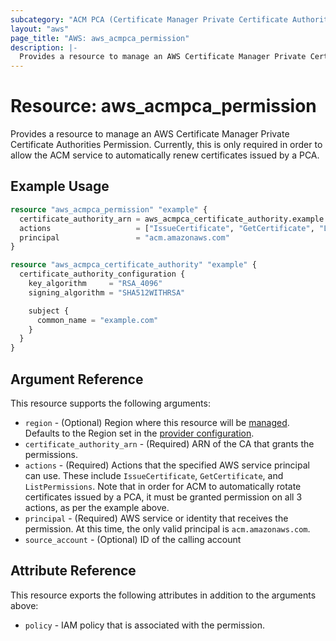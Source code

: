 ```yaml
---
subcategory: "ACM PCA (Certificate Manager Private Certificate Authority)"
layout: "aws"
page_title: "AWS: aws_acmpca_permission"
description: |-
  Provides a resource to manage an AWS Certificate Manager Private Certificate Authorities Permission
---
```


# Resource: aws_acmpca_permission

Provides a resource to manage an AWS Certificate Manager Private Certificate Authorities Permission.
Currently, this is only required in order to allow the ACM service to automatically renew certificates issued by a PCA.

## Example Usage

```terraform
resource "aws_acmpca_permission" "example" {
  certificate_authority_arn = aws_acmpca_certificate_authority.example.arn
  actions                   = ["IssueCertificate", "GetCertificate", "ListPermissions"]
  principal                 = "acm.amazonaws.com"
}

resource "aws_acmpca_certificate_authority" "example" {
  certificate_authority_configuration {
    key_algorithm     = "RSA_4096"
    signing_algorithm = "SHA512WITHRSA"

    subject {
      common_name = "example.com"
    }
  }
}
```

## Argument Reference

This resource supports the following arguments:

* `region` - (Optional) Region where this resource will be [managed](https://docs.aws.amazon.com/general/latest/gr/rande.html#regional-endpoints). Defaults to the Region set in the [provider configuration](https://registry.terraform.io/providers/hashicorp/aws/latest/docs#aws-configuration-reference).
* `certificate_authority_arn` - (Required) ARN of the CA that grants the permissions.
* `actions` - (Required) Actions that the specified AWS service principal can use. These include `IssueCertificate`, `GetCertificate`, and `ListPermissions`. Note that in order for ACM to automatically rotate certificates issued by a PCA, it must be granted permission on all 3 actions, as per the example above.
* `principal` - (Required) AWS service or identity that receives the permission. At this time, the only valid principal is `acm.amazonaws.com`.
* `source_account` - (Optional) ID of the calling account

## Attribute Reference

This resource exports the following attributes in addition to the arguments above:

* `policy` - IAM policy that is associated with the permission.
